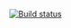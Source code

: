 [![Build status](https://ci.appveyor.com/api/projects/status/ulh01yrxkaaritsn/branch/main?svg=true)](https://ci.appveyor.com/project/KhalilovaIrina/selenium-test/branch/main)
